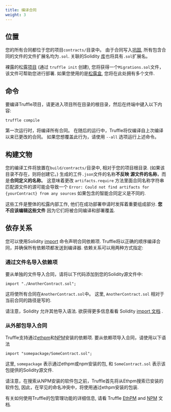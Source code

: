 ```yaml
---
title: 编译合同
weight: 3
---
```


## 位置

您的所有合同都位于您的项目`contracts/`目录中。 
由于合同写入[巩固](https://solidity.readthedocs.io/en/develop/), 所有包含合同的文件的文件扩展名均为`.sol`. 
关联的Solidity [库](http://solidity.readthedocs.org/en/latest/contracts.html#libraries)也将具有`.sol`扩展名。

裸露的松露[项目](/docs/truffle/quickstart) (通过 `truffle init` 创建), 您将获得一个`Migrations.sol`文件，该文件可帮助您进行部署. 
如果您使用的是[松露盒](/boxes), 您将在此处拥有多个文件.

## 命令

要编译Truffle项目，请更进入项目所在目录的根目录，然后在终端中键入以下内容:

```shell
truffle compile
```

第一次运行时，将编译所有合同。 
在随后的运行中，Truffle将仅编译自上次编译以来已更改的合同。 
如果您想覆盖此行为，请使用 `--all` 选项运行上述命令。

## 构建文物

您的编译工件将放置在`build/contracts/`目录中, 相对于您的项目根目录. (如果该目录不存在，则将创建它。) 
生成的工件`.json`文件的名称**不反映** **源文件的名称**，而是**合同定义的名称**。
这意味着更改 `artifacts.require` 方法里面合同名称字符串匹配源文件的源可能会导致一个 `Error: Could not find artifacts for {yourContract} from any sources` 如果包含的智能合同定义是不同的.

这些工件是整体的松露内部工作, 他们在成功部署申请时发挥着重要组成部分. 
**您不应该编辑这些文件** 因为它们将被合同编译和部署覆盖.

## 依存关系

您可以使用Solidity [import](http://solidity.readthedocs.org/en/latest/layout-of-source-files.html#importing-other-source-files) 命令声明合同依赖项. 
Truffle将以正确的顺序编译合同，并确保所有依赖项都发送到编译器. 
依赖关系可以用两种方式指定:

### 通过文件名导入依赖项

要从单独的文件导入合同，请将以下代码添加到您的Solidity源文件中:

```solidity
import "./AnotherContract.sol";
```

这将使所有合同在`AnotherContract.sol`中。
这里, `AnotherContract.sol` 相对于当前合同的路径是写的.

请注意，Solidity 允许其他导入语法. 
欲获得更多信息看看 Solidity [import 文档](http://solidity.readthedocs.org/en/latest/layout-of-source-files.html#importing-other-source-files) .

### 从外部包导入合同

Truffle支持通过[ethpm](/docs/truffle/getting-started/package-management-via-ethpm)和[NPM](/docs/truffle/getting-started/package-management-via-npm)安装的依赖项. 
要从依赖项导入合同，请使用以下语法

```solidity
import "somepackage/SomeContract.sol";
```

这里, `somepackage` 表示通过ethpm或npm安装的包, 和 `SomeContract.sol` 表示该包提供的Solidity源文件.

请注意，在搜索从NPM安装的软件包之前，Truffle首先将从Ethpm搜索已安装的软件包, 因此，在罕见的命名冲突中，将使用通过ethpm安装的包装.

有关如何使用Truffle的包管理功能的详细信息, 请看 Truffle [EthPM](/docs/truffle/getting-started/package-management-via-ethpm) and [NPM](/d和/truffle/getting-started/package-management-via-npm) 文档.

